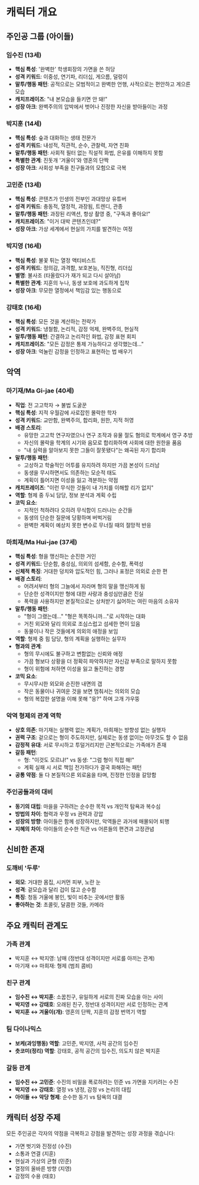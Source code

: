 # 캐릭터 개요

## 주인공 그룹 (아이들)

### 임수진 (13세)
- **핵심 특성**: '완벽한' 학생회장의 가면을 쓴 허당
- **성격 키워드**: 이중성, 연기파, 리더십, 게으름, 덜렁이
- **말투/행동 패턴**: 공적으로는 모범적이고 완벽한 언행, 사적으로는 편안하고 게으른 모습
- **캐치프레이즈**: "내 본모습을 들키면 안 돼!"
- **성장 아크**: 완벽주의의 압박에서 벗어나 진정한 자신을 받아들이는 과정

### 박지훈 (14세)
- **핵심 특성**: 숲과 대화하는 생태 전문가
- **성격 키워드**: 내성적, 직관적, 순수, 관찰력, 자연 친화
- **말투/행동 패턴**: 사회적 필터 없는 직설적 화법, 은유를 이해하지 못함
- **특별한 관계**: 진돗개 '겨울이'와 영혼의 단짝
- **성장 아크**: 사회성 부족을 친구들과의 모험으로 극복

### 고민준 (13세)
- **핵심 특성**: 콘텐츠가 인생의 전부인 과대망상 유튜버
- **성격 키워드**: 충동적, 열정적, 과장됨, 트렌디, 관종
- **말투/행동 패턴**: 과장된 리액션, 항상 촬영 중, "구독과 좋아요!"
- **캐치프레이즈**: "이거 대박 콘텐츠인데?"
- **성장 아크**: 가상 세계에서 현실의 가치를 발견하는 여정

### 박지영 (16세)
- **핵심 특성**: 불꽃 튀는 열정 액티비스트
- **성격 키워드**: 정의감, 과격함, 보호본능, 직진형, 리더십
- **별명**: 불사조 (타올랐다가 재가 되고 다시 살아남)
- **특별한 관계**: 지훈의 누나, 동생 보호에 과도하게 집착
- **성장 아크**: 무모한 열정에서 책임감 있는 행동으로

### 강태호 (16세)
- **핵심 특성**: 모든 것을 계산하는 전략가
- **성격 키워드**: 냉철함, 논리적, 감정 억제, 완벽주의, 현실적
- **말투/행동 패턴**: 간결하고 논리적인 화법, 감정 표현 회피
- **캐치프레이즈**: "모든 감정은 통제 가능하다고 생각했는데..."
- **성장 아크**: 억눌린 감정을 인정하고 표현하는 법 배우기

## 악역

### 마기재/Ma Gi-jae (40세)
- **직업**: 전 고고학자 → 불법 도굴꾼
- **핵심 특성**: 지적 우월감에 사로잡힌 몰락한 학자
- **성격 키워드**: 교만함, 완벽주의, 합리화, 원한, 지적 허영
- **배경 스토리**: 
  - 유망한 고고학 연구자였으나 연구 조작과 유물 절도 혐의로 학계에서 영구 추방
  - 자신의 몰락을 학계의 시기와 음모로 합리화하며 사회에 대한 원한을 품음
  - "내 실력을 알아보지 못한 그들이 잘못됐다"는 왜곡된 자기 합리화
- **말투/행동 패턴**: 
  - 고상하고 학술적인 어투를 유지하려 하지만 가끔 본성이 드러남
  - 동생을 무시하면서도 의존하는 모순적 태도
  - 계획이 틀어지면 이성을 잃고 격분하는 약점
- **캐치프레이즈**: "이런 무식한 것들이 내 가치를 이해할 리가 없지"
- **역할**: 형제 중 두뇌 담당, 정보 분석과 계획 수립
- **코믹 요소**: 
  - 지적인 척하려다 오히려 무식함이 드러나는 순간들
  - 동생의 단순한 질문에 당황하며 버벅거림
  - 완벽한 계획이 예상치 못한 변수로 무너질 때의 절망적 반응

### 마희재/Ma Hui-jae (37세)
- **핵심 특성**: 형을 맹신하는 순진한 거인
- **성격 키워드**: 단순함, 충성심, 의외의 섬세함, 순수함, 폭력성
- **신체적 특징**: 거대한 덩치와 압도적인 힘, 그러나 표정은 의외로 순한 편
- **배경 스토리**:
  - 어려서부터 형의 그늘에서 자라며 형의 말을 맹신하게 됨
  - 단순한 성격이지만 형에 대한 사랑과 충성심만큼은 진실
  - 폭력을 사용하지만 본질적으로는 상처받기 싫어하는 여린 마음의 소유자
- **말투/행동 패턴**:
  - "형이 그랬는데..." "형은 똑똑하니까..."로 시작하는 대화
  - 거친 외모와 달리 의외로 조심스럽고 섬세한 면이 있음
  - 동물이나 작은 것들에게 의외의 애정을 보임
- **역할**: 형제 중 힘 담당, 형의 계획을 실행하는 실무자
- **형과의 관계**:
  - 형의 무시에도 불구하고 변함없는 신뢰와 애정
  - 가끔 형보다 상황을 더 정확히 파악하지만 자신감 부족으로 말하지 못함
  - 형이 위험에 처하면 이성을 잃고 돌진하는 경향
- **코믹 요소**:
  - 무시무시한 외모와 순진한 내면의 갭
  - 작은 동물이나 귀여운 것을 보면 멈춰서는 의외의 모습
  - 형의 복잡한 설명을 이해 못해 "응?" 하며 고개 갸우뚱

### 악역 형제의 관계 역학
- **상호 의존**: 마기재는 실행력 없는 계획가, 마희재는 방향성 없는 실행자
- **권력 구조**: 겉으로는 형이 주도하지만, 실제로는 동생 없이는 아무것도 할 수 없음
- **감정적 유대**: 서로 무시하고 투덜거리지만 근본적으로는 가족애가 존재
- **갈등 패턴**: 
  - 형: "이것도 모르냐!" vs 동생: "그럼 형이 직접 해!"
  - 계획 실패 시 서로 책임 전가하다가 결국 화해하는 패턴
- **공통 약점**: 둘 다 본질적으론 외로움을 타며, 진정한 인정을 갈망함

### 주인공들과의 대비
- **동기의 대립**: 마을을 구하려는 순수한 목적 vs 개인적 탐욕과 복수심
- **방법의 차이**: 협력과 우정 vs 권력과 강압
- **성장의 방향**: 아이들은 함께 성장하지만, 악역들은 과거에 매몰되어 퇴행
- **지혜의 차이**: 아이들의 순수한 직관 vs 어른들의 편견과 고정관념

## 신비한 존재

### 도깨비 '두루'
- **외모**: 거대한 몸집, 시커먼 피부, 노란 눈
- **성격**: 겉모습과 달리 겁이 많고 순수함
- **특징**: 청동 거울에 봉인, 빛이 비추는 곳에서만 활동
- **좋아하는 것**: 초콜릿, 달콤한 것들, 카메라

## 주요 캐릭터 관계도

### 가족 관계
- 박지훈 ↔ 박지영: 남매 (정반대 성격이지만 서로를 아끼는 관계)
- 마기재 ↔ 마희재: 형제 (범죄 콤비)

### 친구 관계
- **임수진 ↔ 박지훈**: 소꿉친구, 유일하게 서로의 진짜 모습을 아는 사이
- **박지영 ↔ 강태호**: 오래된 친구, 정반대 성격이지만 서로 인정하는 관계
- **박지훈 ↔ 겨울이(개)**: 영혼의 단짝, 지훈의 감정 번역기 역할

### 팀 다이나믹스
- **보케(과잉행동) 역할**: 고민준, 박지영, 사적 공간의 임수진
- **츳코미(정리) 역할**: 강태호, 공적 공간의 임수진, 의도치 않은 박지훈

### 갈등 관계
- **임수진 ↔ 고민준**: 수진의 비밀을 폭로하려는 민준 vs 가면을 지키려는 수진
- **박지영 ↔ 강태호**: 열정 vs 냉정, 감정 vs 논리의 대립
- **아이들 ↔ 악당 형제**: 순수한 동기 vs 탐욕의 대결

## 캐릭터 성장 주제

모든 주인공은 각자의 약점을 극복하고 강점을 발견하는 성장 과정을 겪습니다:
- 가면 벗기와 진정성 (수진)
- 소통과 연결 (지훈)
- 현실과 가상의 균형 (민준)
- 열정의 올바른 방향 (지영)
- 감정의 수용 (태호)